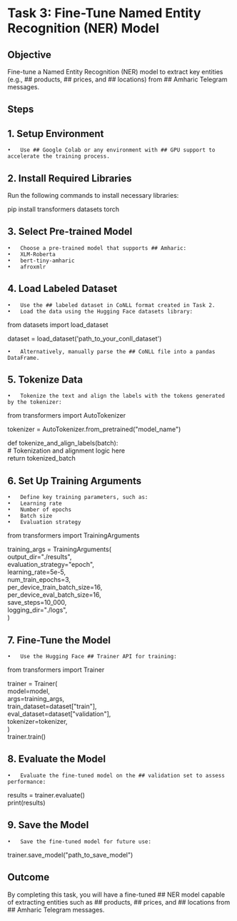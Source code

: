 # Task 3: Fine-Tune Named Entity Recognition (NER) Model

## Objective

Fine-tune a Named Entity Recognition (NER) model to extract key entities (e.g., ## products, ## prices, and ## locations) from ## Amharic Telegram messages.

## Steps

## 1. Setup Environment
	•	Use ## Google Colab or any environment with ## GPU support to accelerate the training process.

## 2. Install Required Libraries

Run the following commands to install necessary libraries:

pip install transformers datasets torch  

## 3. Select Pre-trained Model
	•	Choose a pre-trained model that supports ## Amharic:
	•	XLM-Roberta
	•	bert-tiny-amharic
	•	afroxmlr

## 4. Load Labeled Dataset
	•	Use the ## labeled dataset in CoNLL format created in Task 2.
	•	Load the data using the Hugging Face datasets library:

from datasets import load_dataset  

dataset = load_dataset('path_to_your_conll_dataset')  

	•	Alternatively, manually parse the ## CoNLL file into a pandas DataFrame.

## 5. Tokenize Data
	•	Tokenize the text and align the labels with the tokens generated by the tokenizer:

from transformers import AutoTokenizer  

tokenizer = AutoTokenizer.from_pretrained("model_name")  

def tokenize_and_align_labels(batch):  
    # Tokenization and alignment logic here  
    return tokenized_batch  

## 6. Set Up Training Arguments
	•	Define key training parameters, such as:
	•	Learning rate
	•	Number of epochs
	•	Batch size
	•	Evaluation strategy

from transformers import TrainingArguments  

training_args = TrainingArguments(  
    output_dir="./results",  
    evaluation_strategy="epoch",  
    learning_rate=5e-5,  
    num_train_epochs=3,  
    per_device_train_batch_size=16,  
    per_device_eval_batch_size=16,  
    save_steps=10_000,  
    logging_dir="./logs",  
)  

## 7. Fine-Tune the Model
	•	Use the Hugging Face ## Trainer API for training:

from transformers import Trainer  

trainer = Trainer(  
    model=model,  
    args=training_args,  
    train_dataset=dataset["train"],  
    eval_dataset=dataset["validation"],  
    tokenizer=tokenizer,  
)  
trainer.train()  

## 8. Evaluate the Model
	•	Evaluate the fine-tuned model on the ## validation set to assess performance:

results = trainer.evaluate()  
print(results)  

## 9. Save the Model
	•	Save the fine-tuned model for future use:

trainer.save_model("path_to_save_model")  

## Outcome

By completing this task, you will have a fine-tuned ## NER model capable of extracting entities such as ## products, ## prices, and ## locations from ## Amharic Telegram messages.
